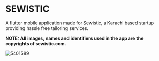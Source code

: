 # SEWISTIC

A flutter mobile application made for Sewistic, a Karachi based startup providing hassle free tailoring services.

**NOTE: All images, names and identifiers used in the app are the copyrights of sewistic.com.**

![5401589](https://user-images.githubusercontent.com/20271259/185737685-595c5ebc-6d35-4924-b281-cd2f219ccef0.jpg)



